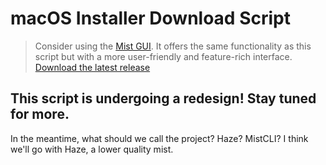 # macOS Installer Download Script

> Consider using the [Mist GUI](https://github.com/ninxsoft/Mist). It offers the same functionality as this script but with a more user-friendly and feature-rich interface.
[Download the latest release](https://github.com/macOSUtilities/Download-macOS-Script/releases/tag/latest)

## This script is undergoing a redesign! Stay tuned for more.
In the meantime, what should we call the project?
Haze?
MistCLI?
I think we'll go with Haze, a lower quality mist.
